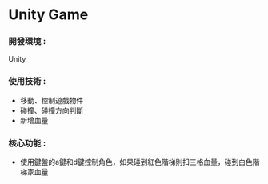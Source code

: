 </head>
<body>
  <h1>Unity Game</h1>
  <div>
    <h3>開發環境 :</h3>
    <p>Unity</p>
  </div>
  <div>
    <h3>使用技術 :</h3>
    <ul>
      <li>移動、控制遊戲物件</li>
      <li>碰撞、碰撞方向判斷</li>
      <li>新增血量</li>
    </ul>
  </div>
  <div>
    <h3>核心功能 :</h3>
    <ul>
      <li>使用鍵盤的a鍵和d鍵控制角色，如果碰到紅色階梯則扣三格血量，碰到白色階梯家血量</li>
    </ul>
  </div>
</body>
</html>
